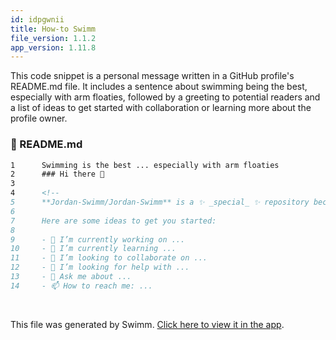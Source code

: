 ```yaml
---
id: idpgwnii
title: How-to Swimm
file_version: 1.1.2
app_version: 1.11.8
---
```


This code snippet is a personal message written in a GitHub profile's README.md file. It includes a sentence about swimming being the best, especially with arm floaties, followed by a greeting to potential readers and a list of ideas to get started with collaboration or learning more about the profile owner.
<!-- NOTE-swimm-snippet: the lines below link your snippet to Swimm -->
### 📄 README.md
```markdown
1      Swimming is the best ... especially with arm floaties
2      ### Hi there 👋
3      
4      <!--
5      **Jordan-Swimm/Jordan-Swimm** is a ✨ _special_ ✨ repository because its `README.md` (this file) appears on your GitHub profile.
6      
7      Here are some ideas to get you started:
8      
9      - 🔭 I’m currently working on ...
10     - 🌱 I’m currently learning ...
11     - 👯 I’m looking to collaborate on ...
12     - 🤔 I’m looking for help with ...
13     - 💬 Ask me about ...
14     - 📫 How to reach me: ...
```

<br/>

This file was generated by Swimm. [Click here to view it in the app](https://app.swimm.io/repos/Z2l0aHViJTNBJTNBSm9yZGFuLVN3aW1tJTNBJTNBSm9yZGFuLVN3aW1t/docs/idpgwnii).

